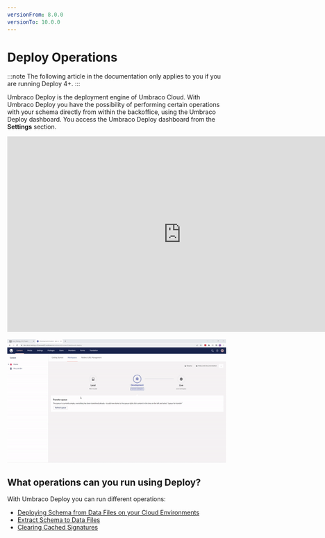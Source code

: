 ```yaml
---
versionFrom: 8.0.0
versionTo: 10.0.0
---
```


# Deploy Operations

:::note
The following article in the documentation only applies to you if you are running Deploy 4+.
:::

Umbraco Deploy is the deployment engine of Umbraco Cloud. With Umbraco Deploy you have the possibility of performing certain operations with your schema directly from within the backoffice, using the Umbraco Deploy dashboard. You access the Umbraco Deploy dashboard from the **Settings** section.

<iframe width="800" height="450" src="https://www.youtube.com/embed/l5qdTsIddKM?rel=0" frameborder="0" allow="autoplay; encrypted-media" allowfullscreen></iframe>

![Locating the deploy dashboard](images/locate-deploy-dashboard-v10.gif)

## What operations can you run using Deploy?

With Umbraco Deploy you can run different operations:

* [Deploying Schema from Data Files on your Cloud Environments](Deploy-schema)
* [Extract Schema to Data Files](Extract-schema-to-data-files)
* [Clearing Cached Signatures](Clearing-cached-signatures)
